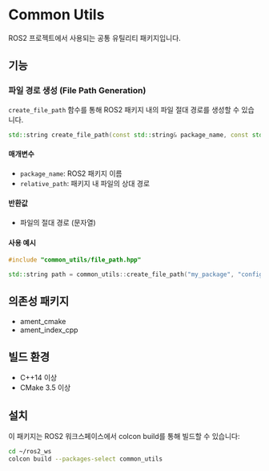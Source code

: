 # Common Utils

ROS2 프로젝트에서 사용되는 공통 유틸리티 패키지입니다.

## 기능

### 파일 경로 생성 (File Path Generation)

`create_file_path` 함수를 통해 ROS2 패키지 내의 파일 절대 경로를 생성할 수 있습니다.

```cpp
std::string create_file_path(const std::string& package_name, const std::string& relative_path);
```

#### 매개변수
- `package_name`: ROS2 패키지 이름
- `relative_path`: 패키지 내 파일의 상대 경로

#### 반환값
- 파일의 절대 경로 (문자열)

#### 사용 예시
```cpp
#include "common_utils/file_path.hpp"

std::string path = common_utils::create_file_path("my_package", "config/params.yaml");
```

## 의존성 패키지
- ament_cmake
- ament_index_cpp

## 빌드 환경
- C++14 이상
- CMake 3.5 이상

## 설치
이 패키지는 ROS2 워크스페이스에서 colcon build를 통해 빌드할 수 있습니다:

```bash
cd ~/ros2_ws
colcon build --packages-select common_utils
```
```